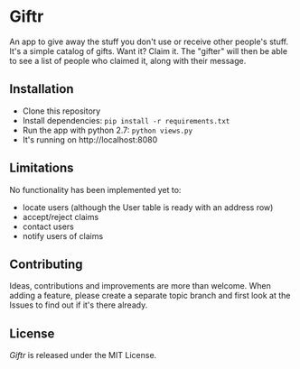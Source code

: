 # Giftr
An app to give away the stuff you don't use or receive other people's stuff.
It's a simple catalog of gifts. Want it? Claim it. The "gifter" will then be able to see a list of people who claimed it, along with their message.

## Installation
* Clone this repository
* Install dependencies: `pip install -r requirements.txt`
* Run the app with python 2.7: `python views.py`
* It's running on http://localhost:8080

## Limitations
No functionality has been implemented yet to:
* locate users (although the User table is ready with an address row)
* accept/reject claims
* contact users
* notify users of claims

## Contributing
Ideas, contributions and improvements are more than welcome. When adding a feature, please create a separate topic branch and first look at the Issues to find out if it's there already.

## License
_Giftr_ is released under the MIT License.
